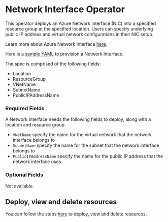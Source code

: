 # Network Interface Operator

This operator deploys an Azure Network Interface (NIC) into a specified resource group at the specified location. Users can specify underlying public IP address and virtual network configurations in their NIC setup.

Learn more about Azure Network Interface [here](https://docs.microsoft.com/en-us/azure/virtual-network/virtual-network-network-interface).

Here is a [sample YAML](/config/samples/azure_v1alpha1_azurenetworkinterface.yaml) to provision a Network Interface.

The spec is comprised of the following fields:

* Location
* ResourceGroup
* VNetName
* SubnetName
* PublicIPAddressName

### Required Fields

A Network Interface needs the following fields to deploy, along with a location and resource group.

* `VNetName` specify the name for the virtual network that the network interface belongs to
* `SubnetName` specify the name for the subnet that the network interface belongs to
* `PublicIPAddressName` specify the name for the public IP address that the network interface uses

### Optional Fields

Not available.

## Deploy, view and delete resources

You can follow the steps [here](/docs/v1/howto/resourceprovision.md) to deploy, view and delete resources.
